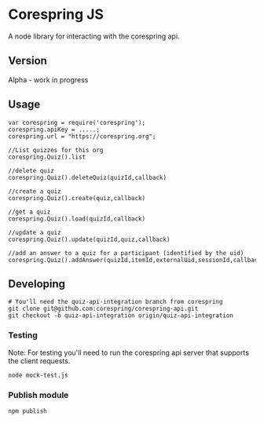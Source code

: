 # Corespring JS
A node library for interacting with the corespring api.

## Version
Alpha - work in progress

## Usage

    var corespring = require('corespring');
    corespring.apiKey = .....;
    corespring.url = "https://corespring.org";

    //List quizzes for this org
    corespring.Quiz().list

    //delete quiz
    corespring.Quiz().deleteQuiz(quizId,callback)

    //create a quiz
    corespring.Quiz().create(quiz,callback)

    //get a quiz
    corespring.Quiz().load(quizId,callback)

    //update a quiz
    corespring.Quiz().update(quizId,quiz,callback)

    //add an answer to a quiz for a participant (identified by the uid)
    corespring.Quiz().addAnswer(quizId,itemId,externalUid,sessionId,callback)

## Developing

    # You'll need the quiz-api-integration branch from corespring
    git clone git@github.com:corespring/corespring-api.git
    git checkout -b quiz-api-integration origin/quiz-api-integration

### Testing

Note: For testing you'll need to run the corespring api server that supports the client requests.

    node mock-test.js 

### Publish module

    npm publish
